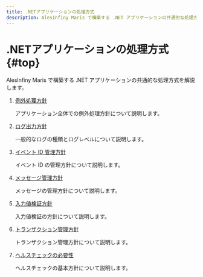 ```yaml
---
title: .NETアプリケーションの処理方式
description: AlesInfiny Maris で構築する .NET アプリケーションの共通的な処理方式を解説します。
---
```


# .NETアプリケーションの処理方式 {#top}

AlesInfiny Maris で構築する .NET アプリケーションの共通的な処理方式を解説します。

1. [例外処理方針](exception-handling-policy.md)

    アプリケーション全体での例外処理方針について説明します。
  
1. [ログ出力方針](logging-policy.md)

    一般的なログの種類とログレベルについて説明します。

1. [イベント ID 管理方針](event-id-management-policy.md)

    イベント ID の管理方針について説明します。

1. [メッセージ管理方針](message-management-policy.md)

    メッセージの管理方針について説明します。

1. [入力値検証方針](input-validation-policy.md)

    入力値検証の方針について説明します。

1. [トランザクション管理方針](transaction-management-policy.md)

    トランザクション管理方針について説明します。

1. [ヘルスチェックの必要性](health-check-necessity.md)

    ヘルスチェックの基本方針について説明します。
